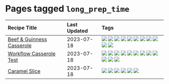 # Pages tagged `long_prep_time`

|Recipe Title|Last Updated|Tags
|:---|:---|:---|
|[Beef & Guinness Casserole](../recipes/beefandguinnesscasserole.md)|2023-07-18|[![](https://img.shields.io/badge/tag-amazing-4e6ea)](../tags/amazing.md) [![](https://img.shields.io/badge/tag-baked-28ab17)](../tags/baked.md) [![](https://img.shields.io/badge/tag-beef-e5c1d4)](../tags/beef.md) [![](https://img.shields.io/badge/tag-casserole-5d33f3)](../tags/casserole.md) [![](https://img.shields.io/badge/tag-guinness-3a4f8e)](../tags/guinness.md) [![](https://img.shields.io/badge/tag-irish-91514)](../tags/irish.md) [![](https://img.shields.io/badge/tag-large_quantity-6984a1)](../tags/large_quantity.md) [![](https://img.shields.io/badge/tag-long_cook_time-bb15fd)](../tags/long_cook_time.md) [![](https://img.shields.io/badge/tag-long_prep_time-208450)](../tags/long_prep_time.md) [![](https://img.shields.io/badge/tag-messy-b7439e)](../tags/messy.md) [![](https://img.shields.io/badge/tag-tricky-062ab)](../tags/tricky.md)|
|[Workflow Casserole Test](../recipes/workflowcasseroletest.md)|2023-07-18|[![](https://img.shields.io/badge/tag-amazing-4e6ea)](../tags/amazing.md) [![](https://img.shields.io/badge/tag-baked-28ab17)](../tags/baked.md) [![](https://img.shields.io/badge/tag-braised-8ce73b)](../tags/braised.md) [![](https://img.shields.io/badge/tag-casserole-5d33f3)](../tags/casserole.md) [![](https://img.shields.io/badge/tag-dinner-8344b1)](../tags/dinner.md) [![](https://img.shields.io/badge/tag-guinness-3a4f8e)](../tags/guinness.md) [![](https://img.shields.io/badge/tag-irish-91514)](../tags/irish.md) [![](https://img.shields.io/badge/tag-large_quantity-6984a1)](../tags/large_quantity.md) [![](https://img.shields.io/badge/tag-long_cook_time-bb15fd)](../tags/long_cook_time.md) [![](https://img.shields.io/badge/tag-long_prep_time-208450)](../tags/long_prep_time.md) [![](https://img.shields.io/badge/tag-messy-b7439e)](../tags/messy.md) [![](https://img.shields.io/badge/tag-testing-eadebe)](../tags/testing.md)|
|[Caramel Slice](../recipes/caramelslice.md)|2023-07-18|[![](https://img.shields.io/badge/tag-amazing-4e6ea)](../tags/amazing.md) [![](https://img.shields.io/badge/tag-baked-28ab17)](../tags/baked.md) [![](https://img.shields.io/badge/tag-chocolate-8f457a)](../tags/chocolate.md) [![](https://img.shields.io/badge/tag-dairy-1754e4)](../tags/dairy.md) [![](https://img.shields.io/badge/tag-dessert-e2596)](../tags/dessert.md) [![](https://img.shields.io/badge/tag-long_prep_time-208450)](../tags/long_prep_time.md)|